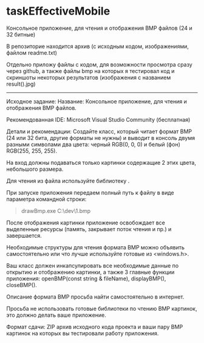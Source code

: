 # taskEffectiveMobile
Консольное приложение, для чтения и отображения BMP файлов (24 и 32 битные)

В репозиторие находится архив (с исходным кодом, изображениями, файлом readme.txt)

Отдельно приложу файлы с кодом, для возможности просмотра сразу через github, а также файлы bmp на которых я тестировал код и скриншоты некоторых результатов (изображения с названием result().jpg)

---------------------------------------------------------------------------------------------------------------------------------------------------
Исходное задание:
Название: Консольное приложение, для чтения и отображения BMP файлов.

Рекомендованная IDE: Microsoft Visual Studio Community (бесплатная)

Детали и рекомендации: Создайте класс, который читает формат BMP (24 или 32 бита, другие форматы не нужны) и выводит в консоль двумя разными символами два цвета: черный RGB(0, 0, 0) и белый (фон) RGB(255, 255, 255). 

На вход должны подаваться только картинки содержащие 2 этих цвета, небольшого размера. 

Для чтения из файла используйте библиотеку <fstream>. 

При запуске приложения передаем полный путь к файлу в виде параметра командной строки:
> drawBmp.exe C:\dev\1.bmp

После отображения картинки приложение освобождает все выделенные ресурсы (память, закрывает поток чтения и пр.) и завершается. 

Необходимые структуры для чтения формата BMP можно объявить самостоятельно или что лучше используйте готовые из <windows.h>.

Ваш класс должен инкапсулировать все необходимые данные по открытию и отображению картинки, а также 3 главные функции приложения: openBMP(const string & fileName), displayBMP(), closeBMP(). 

Описание формата BMP просьба найти самостоятельно в интернет. 

Просьба не использовать готовые библиотеки по чтению BMP картинок, это должно делать ваше приложение.

Формат сдачи: ZIP архив исходного кода проекта и ваши пару BMP картинок на которых вы тестировали работу приложения.

